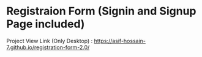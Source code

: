 # Registraion Form (Signin and Signup Page included)
Project View Link (Only Desktop) : https://asif-hossain-7.github.io/registration-form-2.0/ 
